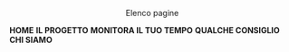 <p align="center">
Elenco pagine
 
  **HOME**
  **IL PROGETTO**
**MONITORA IL TUO TEMPO**
**QUALCHE CONSIGLIO**
**CHI SIAMO**

</p>

